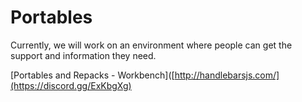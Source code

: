 # Portables

Currently, we will work on an environment where people can get the support and information they need.

[Portables and Repacks - Workbench]([http://handlebarsjs.com/](https://discord.gg/ExKbgXg)
